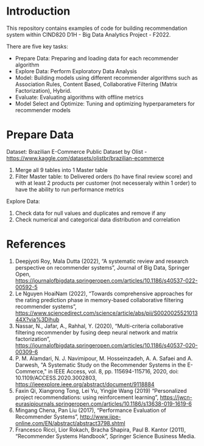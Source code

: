 
# Introduction

This repository contains examples of code for building recommendation system within CIND820 D1H - Big Data Analytics Project - F2022. 

There are five key tasks:
* Prepare Data: Preparing and loading data for each recommender algorithm
* Explore Data: Perform Exploratory Data Analysis
* Model: Building models using different recommender algorithms such as Association Rules, Content Based, Collaborative Filtering (Matrix Factorization), Hybrid.
* Evaluate: Evaluating algorithms with offline metrics
* Model Select and Optimize: Tuning and optimizing hyperparameters for recommender models


# Prepare Data
Dataset: Brazilian E-Commerce Public Dataset by Olist - https://www.kaggle.com/datasets/olistbr/brazilian-ecommerce
1. Merge all 9 tables into 1 Master table
2. Filter Master table: to Delivered orders (to have final review score) and with at least 2 products per customer (not necesseraly within 1 order) to have the ability to run performance metrics 

Explore Data: 
1. Check data for null values and duplicates and remove if any
2. Check numerical and categorical data distribution and correlation




# References

1.	Deepjyoti Roy, Mala Dutta (2022), “A systematic review and research perspective on recommender systems”, Journal of Big Data, Springer Open, https://journalofbigdata.springeropen.com/articles/10.1186/s40537-022-00592-5 
2.	Le Nguyen HoaiNam (2022), “Towards comprehensive approaches for the rating prediction phase in memory-based collaborative filtering recommender systems”, https://www.sciencedirect.com/science/article/abs/pii/S002002552101344X?via%3Dihub
3.	Nassar, N., Jafar, A., Rahhal, Y. (2020), “Multi-criteria collaborative filtering recommender by fusing deep neural network and matrix factorization”, https://journalofbigdata.springeropen.com/articles/10.1186/s40537-020-00309-6 
4.	P. M. Alamdari, N. J. Navimipour, M. Hosseinzadeh, A. A. Safaei and A. Darwesh, "A Systematic Study on the Recommender Systems in the E-Commerce," in IEEE Access, vol. 8, pp. 115694-115716, 2020, doi: 10.1109/ACCESS.2020.3002803, https://ieeexplore.ieee.org/abstract/document/9118884 
5.	Faxin Qi, Xiangrong Tong, Lei Yu, Yingjie Wang (2019) “Personalized project recommendations: using reinforcement learning”, https://jwcn-eurasipjournals.springeropen.com/articles/10.1186/s13638-019-1619-6 
6.	Mingang Chena, Pan Liu (2017), “Performance Evaluation of Recommender Systems”, http://www.ijpe-online.com/EN/abstract/abstract3798.shtml
7.	Francesco Ricci, Lior Rokach, Bracha Shapira, Paul B. Kantor (2011), “Recommender Systems Handbook”, Springer Science Business Media.

